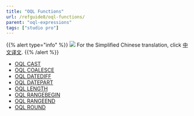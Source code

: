 ```yaml
---
title: "OQL Functions"
url: /refguide8/oql-functions/
parent: "oql-expressions"
tags: ["studio pro"]
---
```


{{% alert type="info" %}}
<img src="attachments/chinese-translation/china.png" style="display: inline-block; margin: 0" /> For the Simplified Chinese translation, click [中文译文](https://cdn.mendix.tencent-cloud.com/documentation/refguide8/oql-functions.pdf).
{{% /alert %}}

*   [OQL CAST](/refguide8/oql-cast/)
*   [OQL COALESCE](/refguide8/oql-coalesce/)
*   [OQL DATEDIFF](/refguide8/oql-datediff/)
*   [OQL DATEPART](/refguide8/oql-datepart/)
*   [OQL LENGTH](/refguide8/oql-length/)
*   [OQL RANGEBEGIN](/refguide8/oql-rangebegin/)
*   [OQL RANGEEND](/refguide8/oql-rangeend/)
*   [OQL ROUND](/refguide8/oql-round/)
